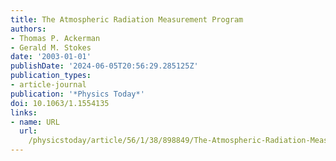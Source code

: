 ```yaml
---
title: The Atmospheric Radiation Measurement Program
authors:
- Thomas P. Ackerman
- Gerald M. Stokes
date: '2003-01-01'
publishDate: '2024-06-05T20:56:29.285125Z'
publication_types:
- article-journal
publication: '*Physics Today*'
doi: 10.1063/1.1554135
links:
- name: URL
  url: 
    /physicstoday/article/56/1/38/898849/The-Atmospheric-Radiation-Measurement-ProgramTo
---
```

